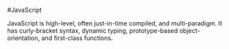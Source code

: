 #JavaScript

JavaScript is high-level, often just-in-time compiled, and multi-paradigm. It has curly-bracket syntax, dynamic typing, prototype-based object-orientation, and first-class functions.